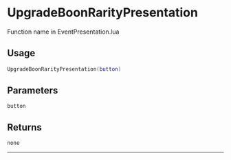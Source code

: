 # UpgradeBoonRarityPresentation
Function name in EventPresentation.lua
## Usage
```lua
UpgradeBoonRarityPresentation(button)
```
## Parameters
`button`
## Returns
`none`

---